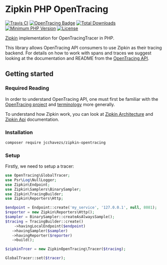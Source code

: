 # Zipkin PHP OpenTracing

[![Travis CI](https://travis-ci.org/jcchavezs/zipkin-php-opentracing.svg?branch=master)](https://travis-ci.org/jcchavezs/zipkin-opentracing-php)
[![OpenTracing Badge](https://img.shields.io/badge/OpenTracing-enabled-blue.svg)](http://opentracing.io)
[![Total Downloads](https://poser.pugx.org/jcchavezs/zipkin-opentracing/downloads)](https://packagist.org/packages/jcchavezs/zipkin-opentracing)
[![Minimum PHP Version](https://img.shields.io/badge/php-%3E%3D%205.6-8892BF.svg)](https://php.net/)
[![License](https://img.shields.io/packagist/l/jcchavezs/zipkin-opentracing.svg)](https://github.com/jcchavezs/zipkin-php-opentracing/blob/master/LICENSE)

[Zipkin](http://zipkin.io) implementation for OpenTracingTracer in PHP.

This library allows OpenTracing API consumers to use Zipkin as their tracing backend.
For details on how to work with spans and traces we suggest looking at the documentation
and README from the [OpenTracing API](https://github.com/opentracing/opentracing-php).

## Getting started

### Required Reading

In order to understand OpenTracing API, one must first be familiar with the [OpenTracing project](http://opentracing.io) and [terminology](http://opentracing.io/spec/) more generally.

To understand how Zipkin work, you can look at [Zipkin Architecture](http://zipkin.io/pages/architecture.html) and [Zipkin Api](https://github.com/jcchavezs/zipkin-php) documentation.

### Installation

```bash
composer require jcchavezs/zipkin-opentracing
```

### Setup

Firstly, we need to setup a tracer:

```php
use OpenTracing\GlobalTracer;
use Psr\Log\NullLogger;
use Zipkin\Endpoint;
use Zipkin\Samplers\BinarySampler;
use Zipkin\TracingBuilder;
use Zipkin\Reporters\Http;

$endpoint = Endpoint::create('my_service', '127.0.0.1', null, 8081);
$reporter = new Zipkin\Reporters\Http();
$sampler = BinarySampler::createAsAlwaysSample();
$tracing = TracingBuilder::create()
	->havingLocalEndpoint($endpoint)
   ->havingSampler($sampler)
   ->havingReporter($reporter)
   ->build();

$zipkinTrcer = new ZipkinOpenTracing\Tracer($tracing);

GlobalTracer::set($tracer);
```

